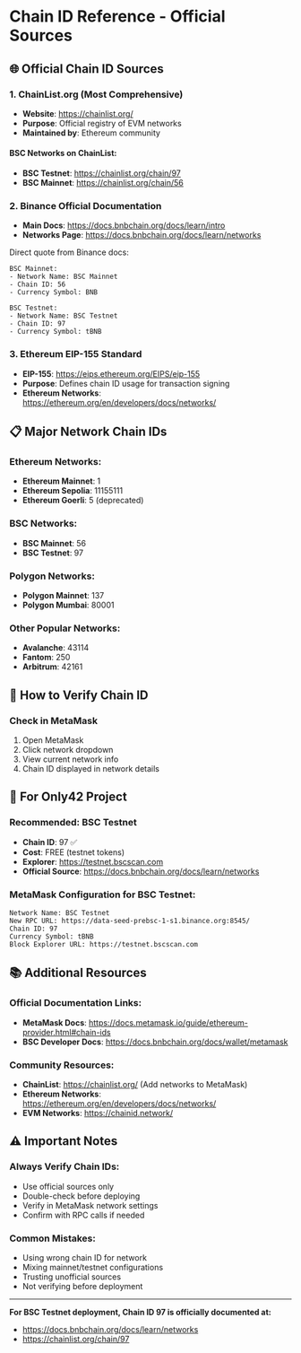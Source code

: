 # Chain ID Reference - Official Sources

## 🌐 Official Chain ID Sources

### 1. ChainList.org (Most Comprehensive)
- **Website**: https://chainlist.org/
- **Purpose**: Official registry of EVM networks
- **Maintained by**: Ethereum community

#### BSC Networks on ChainList:
- **BSC Testnet**: https://chainlist.org/chain/97
- **BSC Mainnet**: https://chainlist.org/chain/56

### 2. Binance Official Documentation
- **Main Docs**: https://docs.bnbchain.org/docs/learn/intro
- **Networks Page**: https://docs.bnbchain.org/docs/learn/networks

Direct quote from Binance docs:
```
BSC Mainnet:
- Network Name: BSC Mainnet
- Chain ID: 56
- Currency Symbol: BNB

BSC Testnet:
- Network Name: BSC Testnet  
- Chain ID: 97
- Currency Symbol: tBNB
```

### 3. Ethereum EIP-155 Standard
- **EIP-155**: https://eips.ethereum.org/EIPS/eip-155
- **Purpose**: Defines chain ID usage for transaction signing
- **Ethereum Networks**: https://ethereum.org/en/developers/docs/networks/

## 📋 Major Network Chain IDs

### Ethereum Networks:
- **Ethereum Mainnet**: 1
- **Ethereum Sepolia**: 11155111
- **Ethereum Goerli**: 5 (deprecated)

### BSC Networks:
- **BSC Mainnet**: 56
- **BSC Testnet**: 97

### Polygon Networks:
- **Polygon Mainnet**: 137
- **Polygon Mumbai**: 80001

### Other Popular Networks:
- **Avalanche**: 43114
- **Fantom**: 250
- **Arbitrum**: 42161

## 🔧 How to Verify Chain ID

### Check in MetaMask
1. Open MetaMask
2. Click network dropdown
3. View current network info
4. Chain ID displayed in network details

## 🎯 For Only42 Project

### Recommended: BSC Testnet
- **Chain ID**: 97 ✅
- **Cost**: FREE (testnet tokens)
- **Explorer**: https://testnet.bscscan.com
- **Official Source**: https://docs.bnbchain.org/docs/learn/networks

### MetaMask Configuration for BSC Testnet:
```
Network Name: BSC Testnet
New RPC URL: https://data-seed-prebsc-1-s1.binance.org:8545/
Chain ID: 97
Currency Symbol: tBNB
Block Explorer URL: https://testnet.bscscan.com
```

## 📚 Additional Resources

### Official Documentation Links:
- **MetaMask Docs**: https://docs.metamask.io/guide/ethereum-provider.html#chain-ids
- **BSC Developer Docs**: https://docs.bnbchain.org/docs/wallet/metamask

### Community Resources:
- **ChainList**: https://chainlist.org/ (Add networks to MetaMask)
- **Ethereum Networks**: https://ethereum.org/en/developers/docs/networks/
- **EVM Networks**: https://chainid.network/

## ⚠️ Important Notes

### Always Verify Chain IDs:
- Use official sources only
- Double-check before deploying
- Verify in MetaMask network settings
- Confirm with RPC calls if needed

### Common Mistakes:
- Using wrong chain ID for network
- Mixing mainnet/testnet configurations  
- Trusting unofficial sources
- Not verifying before deployment

---

**For BSC Testnet deployment, Chain ID 97 is officially documented at:**
- https://docs.bnbchain.org/docs/learn/networks
- https://chainlist.org/chain/97
